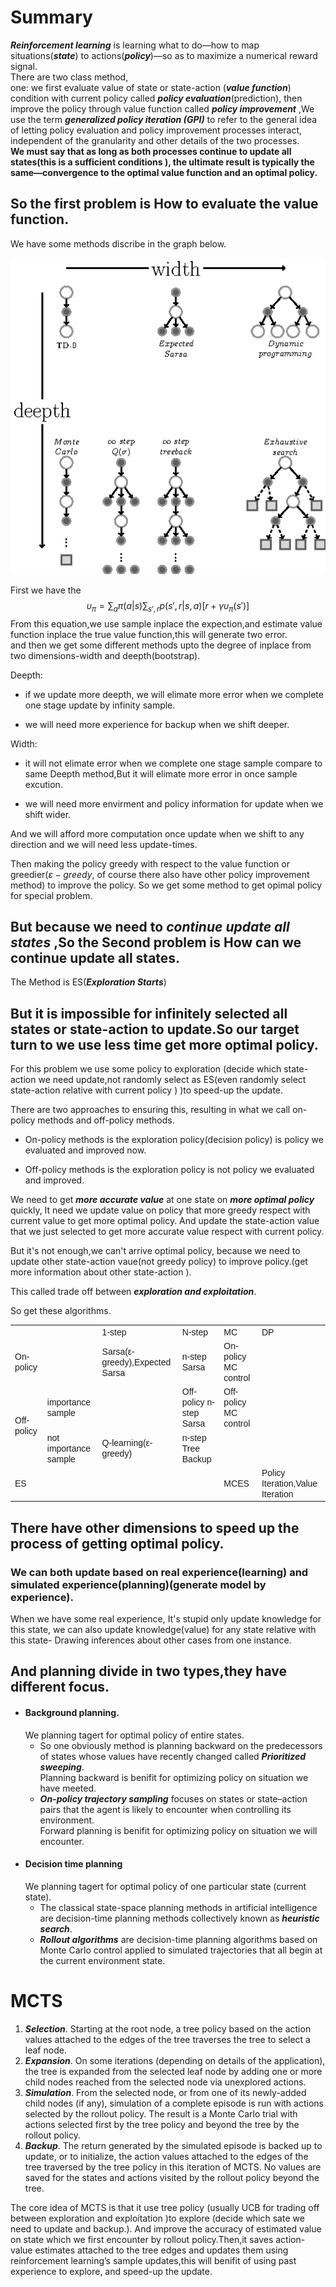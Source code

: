 
# Summary
***Reinforcement learning*** is learning what to do—how to map situations(***state***) to actions(***policy***)—so
as to maximize a numerical reward signal.  
There are two class method,  
one: we first evaluate value of state or state-action (***value function***) condition with current policy called ***policy evaluation***(prediction), then improve the policy through value function called ***policy improvement*** ,We use the term ***generalized policy iteration (GPI)*** to refer to the general idea of letting policy evaluation and policy improvement processes interact, independent of the granularity and other details of the two processes.   
**We must say that as long as both processes continue to update all states(this is a sufficient conditions ), the ultimate result is typically the same—convergence to the optimal value function and an optimal policy.**

## So the first problem is How to evaluate the value function.  
We have some methods discribe in the graph below.  

![Prediction method](https://github.com/OuAzusaKou/Reinforcement-learning-Note/blob/master/img-folder/reinforce_note-1.png?raw=true)  

First we have the $$\upsilon_\pi=\sum_{a}\pi(a|s)\sum_{s',r}p(s',r|s,a)[r+\gamma\upsilon_\pi(s')]$$
From this equation,we use sample inplace the expection,and estimate value function inplace the true value function,this will generate two error.   
and then we get some different methods upto the degree of inplace from two dimensions-width and deepth(bootstrap).  

Deepth:  
+ if we update more deepth, we will elimate more error when we complete one stage update by infinity sample.  
- we will need more experience for backup when we shift deeper.

Width:   
+ it will not elimate error when we complete one stage sample compare to same Deepth method,But it will elimate more error in once sample excution. 
-  we will need more envirment and policy information for update when we shift wider.  

And we will afford more computation once update when we shift to any direction and we will need less update-times.

Then making the policy greedy with respect to the value function or greedier(*$\varepsilon-greedy$*, of course there also have other policy improvement method) to improve the policy. So we get some method to get opimal policy for special problem.  
## But because we need to *continue update all states* ,So the Second problem is How can we continue update all states.
The Method is ES(***Exploration Starts***)

## But it is impossible for infinitely selected all states or state-action to update.So our target turn to we use less time get more optimal policy.
For this problem we use some policy to exploration (decide which state-action we need update,not randomly select as ES(even randomly select state-action relative with current policy ) )to speed-up the update.  

There are two approaches to ensuring this, resulting in what we call on-policy
methods and off-policy methods.

+ On-policy methods is the exploration policy(decision policy) is policy we evaluated and improved now.  

- Off-policy methods is the exploration policy is not policy we evaluated and improved. 


We need to get ***more accurate value*** at one state on ***more optimal policy*** quickly, It need we update value on policy that more greedy respect with current value to get more optimal policy. And update the state-action value that we just selected to get more accurate value respect with current policy.  

But it's not enough,we can't arrive optimal policy, because we need to update other state-action vaue(not greedy policy) to improve policy.(get more information about other state-action ).  

This called  trade off between ***exploration and exploitation***.

So get these algorithms.  
  
  
<table cellspacing="0" border="0">
	<colgroup width="85"></colgroup>
	<colgroup width="165"></colgroup>
	<colgroup width="203"></colgroup>
	<colgroup width="166"></colgroup>
	<colgroup width="137"></colgroup>
	<colgroup width="207"></colgroup>
	<tr>
		<td height="17" align="left"><br></td>
		<td align="left"><br></td>
		<td align="left"><font face="Liberation Sans">1-step</font></td>
		<td align="left"><font face="Liberation Sans">N-step </font></td>
		<td align="left"><font face="Liberation Sans">MC</font></td>
		<td align="left"><font face="Liberation Sans">DP</font></td>
	</tr>
	<tr>
		<td height="17" align="left"><font face="Liberation Sans">On-policy</font></td>
		<td align="left"><br></td>
		<td align="left"><font face="Liberation Sans">Sarsa(ε-greedy),Expected Sarsa</font></td>
		<td align="left"><font face="Liberation Sans">n-step Sarsa</font></td>
		<td align="left"><font face="Liberation Sans">On-policy MC control</font></td>
		<td align="left"><br></td>
	</tr>
	<tr>
		<td rowspan=2 height="34" align="left"><font face="Liberation Sans">Off-policy</font></td>
		<td align="left"><font face="Liberation Sans">importance sample</font></td>
		<td align="left"><br></td>
		<td align="left"><font face="Liberation Sans">Off-policy n-step Sarsa</font></td>
		<td align="left"><font face="Liberation Sans">Off-policy MC control</font></td>
		<td align="left"><br></td>
	</tr>
	<tr>
		<td align="left"><font face="Liberation Sans">not importance sample</font></td>
		<td align="left"><font face="Liberation Sans">Q-learning(ε-greedy)</font></td>
		<td align="left"><font face="Liberation Sans">n-step Tree Backup</font></td>
		<td align="left"><br></td>
		<td align="left"><br></td>
	</tr>
	<tr>
		<td height="17" align="left"><font face="Liberation Sans">ES</font></td>
		<td align="left"><br></td>
		<td align="left"><br></td>
		<td align="left"><br></td>
		<td align="left"><font face="Liberation Sans">MCES</font></td>
		<td align="left"><font face="Liberation Sans">Policy Iteration,Value Iteration</font></td>
</tr>  
</table> 
 
## There have other dimensions to speed up the process of getting optimal policy.  
 ### We can both update based on real experience(learning) and simulated experience(planning)(generate model by experience).  
 
  When we have some real experience, It's stupid only update knowledge for this state, we can also update knowledge(value) for any state relative with this state-   Drawing inferences about other cases from one instance.  
  
## And planning divide in two types,they have different focus.  
+ #### Background planning.  
  We planning tagert for optimal policy of entire states.  
    + So one obviously method is planning backward on the predecessors of states whose values have recently changed called ***Prioritized sweeping***.  
    Planning backward is benifit for optimizing policy on situation we have meeted.  
    + ***On-policy trajectory sampling*** focuses on states or state–action pairs that the agent is likely to encounter when controlling its environment.  
    Forward planning is benifit for optimizing policy on situation we will encounter. 
  
- #### Decision time planning  
  We planning tagert for optimal policy of one particular state (current state).  
    + The classical state-space planning methods in artificial intelligence are decision-time planning methods collectively known as ***heuristic search***.  
    + ***Rollout algorithms*** are decision-time planning algorithms based on Monte Carlo control applied to simulated trajectories that all begin at the current environment state.

# MCTS  
1. ***Selection***. Starting at the root node, a tree policy based on the action values
attached to the edges of the tree traverses the tree to select a leaf node.
2. ***Expansion***. On some iterations (depending on details of the application), the tree
is expanded from the selected leaf node by adding one or more child nodes reached
from the selected node via unexplored actions.
3. ***Simulation***. From the selected node, or from one of its newly-added child nodes (if
any), simulation of a complete episode is run with actions selected by the rollout
policy. The result is a Monte Carlo trial with actions selected first by the tree
policy and beyond the tree by the rollout policy.
4. ***Backup***. The return generated by the simulated episode is backed up to update,
or to initialize, the action values attached to the edges of the tree traversed by
the tree policy in this iteration of MCTS. No values are saved for the states and
actions visited by the rollout policy beyond the tree.  

The core idea of MCTS is that it use tree policy (usually UCB for trading off between exploration and exploitation )to explore (decide which sate we need to update and backup.). And improve the accuracy of estimated value on state which we first encounter by rollout policy.Then,it saves action-value estimates attached to the tree edges and updates them using reinforcement learning’s sample updates,this will benifit of using past experience to explore, and speed-up the update.

